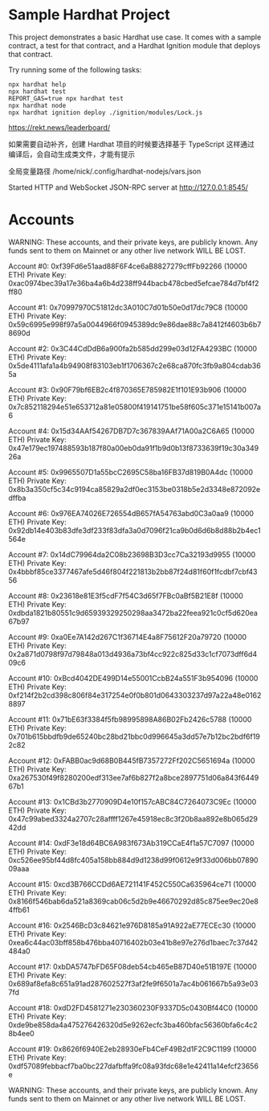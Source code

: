 # Sample Hardhat Project

This project demonstrates a basic Hardhat use case. It comes with a sample contract, a test for that contract, and a Hardhat Ignition module that deploys that contract.

Try running some of the following tasks:

```shell
npx hardhat help
npx hardhat test
REPORT_GAS=true npx hardhat test
npx hardhat node
npx hardhat ignition deploy ./ignition/modules/Lock.js
```

https://rekt.news/leaderboard/

如果需要自动补齐，创建 Hardhat 项目的时候要选择基于 TypeScript
这样通过编译后，会自动生成类文件，才能有提示

全局变量路径
/home/nick/.config/hardhat-nodejs/vars.json

Started HTTP and WebSocket JSON-RPC server at http://127.0.0.1:8545/

# Accounts

WARNING: These accounts, and their private keys, are publicly known.
Any funds sent to them on Mainnet or any other live network WILL BE LOST.

Account #0: 0xf39Fd6e51aad88F6F4ce6aB8827279cffFb92266 (10000 ETH)
Private Key: 0xac0974bec39a17e36ba4a6b4d238ff944bacb478cbed5efcae784d7bf4f2ff80

Account #1: 0x70997970C51812dc3A010C7d01b50e0d17dc79C8 (10000 ETH)
Private Key: 0x59c6995e998f97a5a0044966f0945389dc9e86dae88c7a8412f4603b6b78690d

Account #2: 0x3C44CdDdB6a900fa2b585dd299e03d12FA4293BC (10000 ETH)
Private Key: 0x5de4111afa1a4b94908f83103eb1f1706367c2e68ca870fc3fb9a804cdab365a

Account #3: 0x90F79bf6EB2c4f870365E785982E1f101E93b906 (10000 ETH)
Private Key: 0x7c852118294e51e653712a81e05800f419141751be58f605c371e15141b007a6

Account #4: 0x15d34AAf54267DB7D7c367839AAf71A00a2C6A65 (10000 ETH)
Private Key: 0x47e179ec197488593b187f80a00eb0da91f1b9d0b13f8733639f19c30a34926a

Account #5: 0x9965507D1a55bcC2695C58ba16FB37d819B0A4dc (10000 ETH)
Private Key: 0x8b3a350cf5c34c9194ca85829a2df0ec3153be0318b5e2d3348e872092edffba

Account #6: 0x976EA74026E726554dB657fA54763abd0C3a0aa9 (10000 ETH)
Private Key: 0x92db14e403b83dfe3df233f83dfa3a0d7096f21ca9b0d6d6b8d88b2b4ec1564e

Account #7: 0x14dC79964da2C08b23698B3D3cc7Ca32193d9955 (10000 ETH)
Private Key: 0x4bbbf85ce3377467afe5d46f804f221813b2bb87f24d81f60f1fcdbf7cbf4356

Account #8: 0x23618e81E3f5cdF7f54C3d65f7FBc0aBf5B21E8f (10000 ETH)
Private Key: 0xdbda1821b80551c9d65939329250298aa3472ba22feea921c0cf5d620ea67b97

Account #9: 0xa0Ee7A142d267C1f36714E4a8F75612F20a79720 (10000 ETH)
Private Key: 0x2a871d0798f97d79848a013d4936a73bf4cc922c825d33c1cf7073dff6d409c6

Account #10: 0xBcd4042DE499D14e55001CcbB24a551F3b954096 (10000 ETH)
Private Key: 0xf214f2b2cd398c806f84e317254e0f0b801d0643303237d97a22a48e01628897

Account #11: 0x71bE63f3384f5fb98995898A86B02Fb2426c5788 (10000 ETH)
Private Key: 0x701b615bbdfb9de65240bc28bd21bbc0d996645a3dd57e7b12bc2bdf6f192c82

Account #12: 0xFABB0ac9d68B0B445fB7357272Ff202C5651694a (10000 ETH)
Private Key: 0xa267530f49f8280200edf313ee7af6b827f2a8bce2897751d06a843f644967b1

Account #13: 0x1CBd3b2770909D4e10f157cABC84C7264073C9Ec (10000 ETH)
Private Key: 0x47c99abed3324a2707c28affff1267e45918ec8c3f20b8aa892e8b065d2942dd

Account #14: 0xdF3e18d64BC6A983f673Ab319CCaE4f1a57C7097 (10000 ETH)
Private Key: 0xc526ee95bf44d8fc405a158bb884d9d1238d99f0612e9f33d006bb0789009aaa

Account #15: 0xcd3B766CCDd6AE721141F452C550Ca635964ce71 (10000 ETH)
Private Key: 0x8166f546bab6da521a8369cab06c5d2b9e46670292d85c875ee9ec20e84ffb61

Account #16: 0x2546BcD3c84621e976D8185a91A922aE77ECEc30 (10000 ETH)
Private Key: 0xea6c44ac03bff858b476bba40716402b03e41b8e97e276d1baec7c37d42484a0

Account #17: 0xbDA5747bFD65F08deb54cb465eB87D40e51B197E (10000 ETH)
Private Key: 0x689af8efa8c651a91ad287602527f3af2fe9f6501a7ac4b061667b5a93e037fd

Account #18: 0xdD2FD4581271e230360230F9337D5c0430Bf44C0 (10000 ETH)
Private Key: 0xde9be858da4a475276426320d5e9262ecfc3ba460bfac56360bfa6c4c28b4ee0

Account #19: 0x8626f6940E2eb28930eFb4CeF49B2d1F2C9C1199 (10000 ETH)
Private Key: 0xdf57089febbacf7ba0bc227dafbffa9fc08a93fdc68e1e42411a14efcf23656e

WARNING: These accounts, and their private keys, are publicly known.
Any funds sent to them on Mainnet or any other live network WILL BE LOST.
